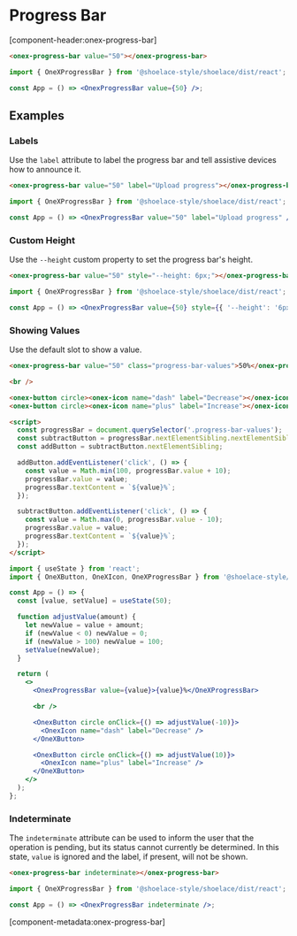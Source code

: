 # Progress Bar

[component-header:onex-progress-bar]

```html preview
<onex-progress-bar value="50"></onex-progress-bar>
```

```jsx react
import { OneXProgressBar } from '@shoelace-style/shoelace/dist/react';

const App = () => <OnexProgressBar value={50} />;
```

## Examples

### Labels

Use the `label` attribute to label the progress bar and tell assistive devices how to announce it.

```html preview
<onex-progress-bar value="50" label="Upload progress"></onex-progress-bar>
```

```jsx react
import { OneXProgressBar } from '@shoelace-style/shoelace/dist/react';

const App = () => <OnexProgressBar value="50" label="Upload progress" />;
```

### Custom Height

Use the `--height` custom property to set the progress bar's height.

```html preview
<onex-progress-bar value="50" style="--height: 6px;"></onex-progress-bar>
```

```jsx react
import { OneXProgressBar } from '@shoelace-style/shoelace/dist/react';

const App = () => <OnexProgressBar value={50} style={{ '--height': '6px' }} />;
```

### Showing Values

Use the default slot to show a value.

```html preview
<onex-progress-bar value="50" class="progress-bar-values">50%</onex-progress-bar>

<br />

<onex-button circle><onex-icon name="dash" label="Decrease"></onex-icon></onex-button>
<onex-button circle><onex-icon name="plus" label="Increase"></onex-icon></onex-button>

<script>
  const progressBar = document.querySelector('.progress-bar-values');
  const subtractButton = progressBar.nextElementSibling.nextElementSibling;
  const addButton = subtractButton.nextElementSibling;

  addButton.addEventListener('click', () => {
    const value = Math.min(100, progressBar.value + 10);
    progressBar.value = value;
    progressBar.textContent = `${value}%`;
  });

  subtractButton.addEventListener('click', () => {
    const value = Math.max(0, progressBar.value - 10);
    progressBar.value = value;
    progressBar.textContent = `${value}%`;
  });
</script>
```

```jsx react
import { useState } from 'react';
import { OneXButton, OneXIcon, OneXProgressBar } from '@shoelace-style/shoelace/dist/react';

const App = () => {
  const [value, setValue] = useState(50);

  function adjustValue(amount) {
    let newValue = value + amount;
    if (newValue < 0) newValue = 0;
    if (newValue > 100) newValue = 100;
    setValue(newValue);
  }

  return (
    <>
      <OnexProgressBar value={value}>{value}%</OneXProgressBar>

      <br />

      <OnexButton circle onClick={() => adjustValue(-10)}>
        <OnexIcon name="dash" label="Decrease" />
      </OneXButton>

      <OnexButton circle onClick={() => adjustValue(10)}>
        <OnexIcon name="plus" label="Increase" />
      </OneXButton>
    </>
  );
};
```

### Indeterminate

The `indeterminate` attribute can be used to inform the user that the operation is pending, but its status cannot currently be determined. In this state, `value` is ignored and the label, if present, will not be shown.

```html preview
<onex-progress-bar indeterminate></onex-progress-bar>
```

```jsx react
import { OneXProgressBar } from '@shoelace-style/shoelace/dist/react';

const App = () => <OnexProgressBar indeterminate />;
```

[component-metadata:onex-progress-bar]
